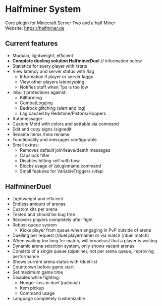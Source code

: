 # Halfminer System
Core plugin for Minecraft Server Two and a half Miner  
Website: https://halfminer.de

Current features
-------
- Modular, lightweight, efficient
- **Complete dueling solution HalfminerDuel** // information below
- Statistics for every player with /stats
- View latency and server status with /lag
  - Information if player or server laggs
  - View other players latency/ping
  - Notifies staff when Tps is too low
- Inbuilt protections against:
  - Killfarming
  - CombatLogging
  - Bedrock glitching (alert and log)
  - Lag caused by Redstone/Pistons/Hoppers
- Automessager
- Custom Motd with colors and settable via command
- Edit and copy signs /signedit
- Rename items /hms rename
- Functionality and messages configurable
- Small extras:
  - Removes default join/leave/death messages
  - Capslock filter
  - Disables hitting self with bow
  - Blocks usage of /pluginname:command
  - Small features for VariableTriggers /vtapi

HalfminerDuel
-------
- Lightweight and efficient
- Endless amount of arenas
- Custom kits per arena
- Tested and should be bug free
- Recovers players completely after fight
- Robust queue system
  - Kicks player from queue when engaging in PvP outside of arena
- Duelling per request (/duel playername) or via match (/duel match)
- When waiting too long for match, will broadcast that a player is waiting
- Dynamic arena selection system, only shows vacant arenas
- Consists of a single queue (pipeline), not per arena queue, improving performance
- Shows current arena status with /duel list
- Countdown before game start
- Set maximum game time
- Disables while fighting:
  - Hunger loss in duel (optional)
  - Item pickup
  - Command usage
- Language completely customizable